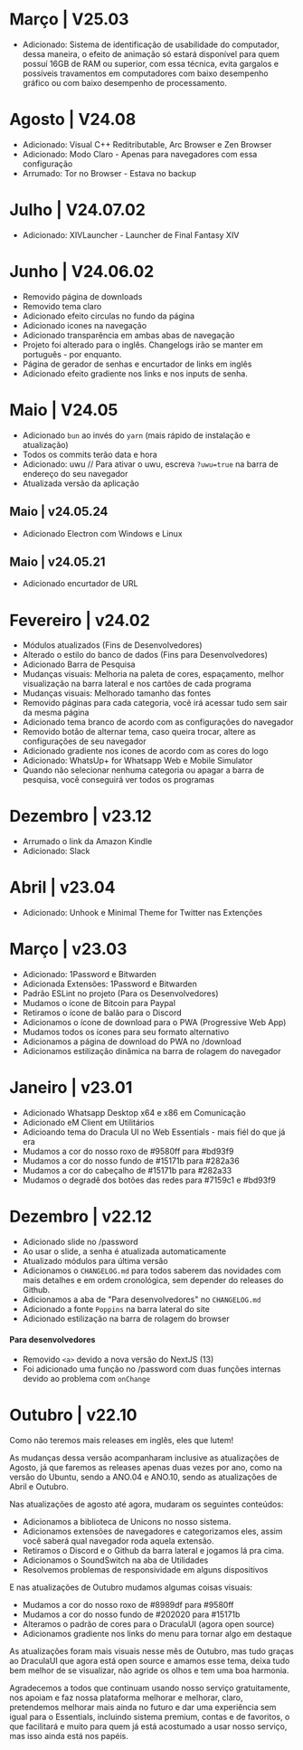 # Março | V25.03
- Adicionado: Sistema de identificação de usabilidade do computador, dessa maneira, o efeito de animação só estará disponível para quem possuí 16GB de RAM ou superior, com essa técnica, evita gargalos e possíveis travamentos em computadores com baixo desempenho gráfico ou com baixo desempenho de processamento.

# Agosto | V24.08
- Adicionado: Visual C++ Reditributable, Arc Browser e Zen Browser
- Adicionado: Modo Claro - Apenas para navegadores com essa configuração
- Arrumado: Tor no Browser - Estava no backup

# Julho | V24.07.02
- Adicionado: XIVLauncher - Launcher de Final Fantasy XIV

# Junho | V24.06.02
- Removido página de downloads
- Removido tema claro
- Adicionado efeito circulas no fundo da página
- Adicionado icones na navegação
- Adicionado transparência em ambas abas de navegação
- Projeto foi alterado para o inglês. Changelogs irão se manter em português - por enquanto.
- Página de gerador de senhas e encurtador de links em inglês
- Adicionado efeito gradiente nos links e nos inputs de senha.

# Maio | V24.05
- Adicionado `bun` ao invés do `yarn` (mais rápido de instalação e atualização)
- Todos os commits terão data e hora
- Adicionado: uwu // Para ativar o uwu, escreva `?uwu=true` na barra de endereço do seu navegador
- Atualizada versão da aplicação

## Maio | v24.05.24
- Adicionado Electron com Windows e Linux

## Maio | v24.05.21
- Adicionado encurtador de URL

# Fevereiro | v24.02
- Módulos atualizados (Fins de Desenvolvedores)
- Alterado o estilo do banco de dados (Fins para Desenvolvedores)
- Adicionado Barra de Pesquisa
- Mudanças visuais: Melhoria na paleta de cores, espaçamento, melhor visualização na barra lateral e nos cartões de cada programa
- Mudanças visuais: Melhorado tamanho das fontes
- Removido páginas para cada categoria, você irá acessar tudo sem sair da mesma página
- Adicionado tema branco de acordo com as configurações do navegador
- Removido botão de alternar tema, caso queira trocar, altere as configurações de seu navegador
- Adicionado gradiente nos icones de acordo com as cores do logo
- Adicionado: WhatsUp+ for Whatsapp Web e Mobile Simulator
- Quando não selecionar nenhuma categoria ou apagar a barra de pesquisa, você conseguirá ver todos os programas

# Dezembro | v23.12
- Arrumado o link da Amazon Kindle
- Adicionado: Slack

# Abril | v23.04
- Adicionado: Unhook e Minimal Theme for Twitter nas Extenções

# Março | v23.03
- Adicionado: 1Password e Bitwarden
- Adicionada Extensões: 1Password e Bitwarden
- Padrão ESLint no projeto (Para os Desenvolvedores)
- Mudamos o ícone de Bitcoin para Paypal
- Retiramos o ícone de balão para o Discord
- Adicionamos o ícone de download para o PWA (Progressive Web App)
- Mudamos todos os ícones para seu formato alternativo
- Adicionamos a página de download do PWA no /download
- Adicionamos estilização dinâmica na barra de rolagem do navegador

# Janeiro | v23.01

- Adicionado Whatsapp Desktop x64 e x86 em Comunicação
- Adicionado eM Client em Utilitários
- Adicioando tema do Dracula UI no Web Essentials - mais fiél do que já era
- Mudamos a cor do nosso roxo de #9580ff para #bd93f9
- Mudamos a cor do nosso fundo de #15171b para #282a36
- Mudamos a cor do cabeçalho de #15171b para #282a33
- Mudamos o degradê dos botões das redes para #7159c1 e #bd93f9

# Dezembro | v22.12

- Adicionado slide no /password
- Ao usar o slide, a senha é atualizada automaticamente
- Atualizado módulos para última versão
- Adicionamos o `CHANGELOG.md` para todos saberem das novidades com mais detalhes e em ordem cronológica, sem depender do releases do Github.
- Adicionamos a aba de "Para desenvolvedores" no `CHANGELOG.md`
- Adicionado a fonte `Poppins` na barra lateral do site
- Adicionado estilização na barra de rolagem do browser

#### Para desenvolvedores
- Removido `<a>` devido a nova versão do NextJS (13)
- Foi adicionado uma função no /password com duas funções internas devido ao problema com `onChange`

# Outubro | v22.10
Como não teremos mais releases em inglês, eles que lutem!

As mudanças dessa versão acompanharam inclusive as atualizações de Agosto, já que faremos as releases apenas duas vezes por ano, como na versão do Ubuntu, sendo a ANO.04 e ANO.10, sendo as atualizações de Abril e Outubro.

Nas atualizações de agosto até agora, mudaram os seguintes conteúdos:

- Adicionamos a biblioteca de Unicons no nosso sistema.
- Adicionamos extensões de navegadores e categorizamos eles, assim você saberá qual navegador roda aquela extensão.
- Retiramos o Discord e o Github da barra lateral e jogamos lá pra cima.
- Adicionamos o SoundSwitch na aba de Utilidades
- Resolvemos problemas de responsividade em alguns dispositivos

E nas atualizações de Outubro mudamos algumas coisas visuais:
- Mudamos a cor do nosso roxo de #8989df para #9580ff
- Mudamos a cor do nosso fundo de #202020 para #15171b
- Alteramos o padrão de cores para o DraculaUI (agora open source)
- Adicionamos gradiente nos links do menu para tornar algo em destaque

As atualizações foram mais visuais nesse mês de Outubro, mas tudo graças ao DraculaUI que agora está open source e amamos esse tema, deixa tudo bem melhor de se visualizar, não agride os olhos e tem uma boa harmonia.

Agradecemos a todos que continuam usando nosso serviço gratuitamente, nos apoiam e faz nossa plataforma melhorar e melhorar, claro, pretendemos melhorar mais ainda no futuro e dar uma experiência sem igual para o Essentials, incluindo sistema premium, contas e de favoritos, o que facilitará e muito para quem já está acostumado a usar nosso serviço, mas isso ainda está nos papéis.

#
